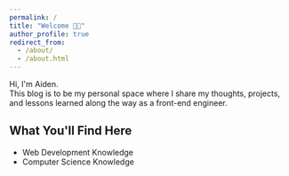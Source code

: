 ```yaml
---
permalink: /
title: "Welcome 👋🏻"
author_profile: true
redirect_from: 
  - /about/
  - /about.html
---
```


Hi, I'm Aiden.<br>
This blog is to be my personal space where I share my thoughts, projects, and lessons learned along the way as a front-end engineer.

## What You'll Find Here
- Web Development Knowledge
- Computer Science Knowledge
